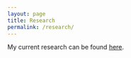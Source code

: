 ```yaml
---
layout: page
title: Research
permalink: /research/
---
```


My current research can be found [here][research-link].

[research-link]: http://www.shixu.com
